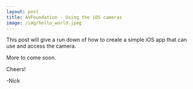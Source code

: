 ```yaml
---
layout: post
title: AVFoundation - Using the iOS cameras
image: /img/hello_world.jpeg
---
```


This post will give a run down of how to create a simple iOS app that can use and access the camera.

More to come soon.

Cheers!

-Nick

